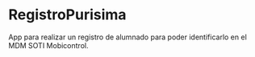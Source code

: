 # RegistroPurisima
App para realizar un registro de alumnado para poder identificarlo en el MDM SOTI Mobicontrol.
